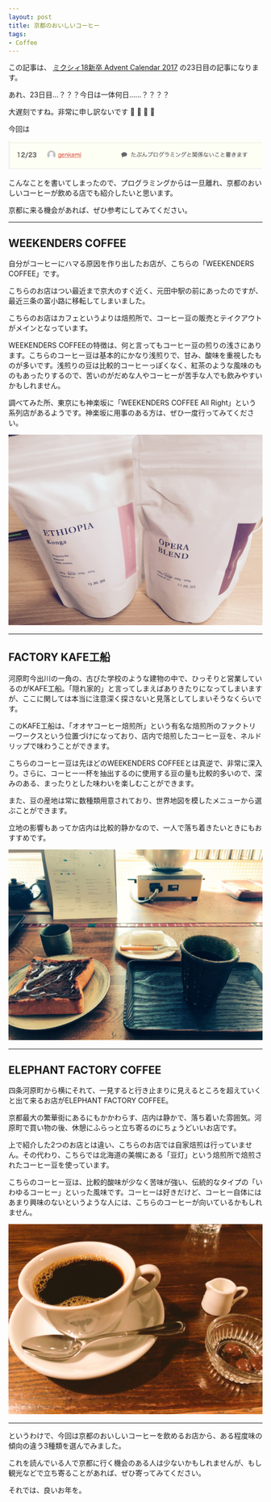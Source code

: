 ```yaml
---
layout: post
title: 京都のおいしいコーヒー
tags:
- Coffee
---
```


この記事は、 [ミクシィ18新卒 Advent Calendar 2017](https://adventar.org/calendars/2281) の23日目の記事になります。

あれ、23日目…？？？今日は一体何日……？？？？

大遅刻ですね。非常に申し訳ないです :bow: :bow: :bow: :bow:

今回は

![/img/post/2017-12-23-title.png](/img/post/2017-12-23-title.png)

こんなことを書いてしまったので、プログラミングからは一旦離れ、京都のおいしいコーヒーが飲める店でも紹介したいと思います。

京都に来る機会があれば、ぜひ参考にしてみてください。

---

## WEEKENDERS COFFEE

自分がコーヒーにハマる原因を作り出したお店が、こちらの「WEEKENDERS COFFEE」です。

こちらのお店はつい最近まで京大のすぐ近く、元田中駅の前にあったのですが、最近三条の富小路に移転してしまいました。

こちらのお店はカフェというよりは焙煎所で、コーヒー豆の販売とテイクアウトがメインとなっています。

WEEKENDERS COFFEEの特徴は、何と言ってもコーヒー豆の煎りの浅さにあります。こちらのコーヒー豆は基本的にかなり浅煎りで、甘み、酸味を重視したものが多いです。浅煎りの豆は比較的コーヒーっぽくなく、紅茶のような風味のものもあったりするので、苦いのがだめな人やコーヒーが苦手な人でも飲みやすいかもしれません。

調べてみた所、東京にも神楽坂に「WEEKENDERS COFFEE All Right」という系列店があるようです。神楽坂に用事のある方は、ぜひ一度行ってみてください。

![/img/post/2017-12-23-wc.jpg](/img/post/2017-12-23-wc.jpg)

---

## FACTORY KAFE工船

河原町今出川の一角の、古びた学校のような建物の中で、ひっそりと営業しているのがKAFE工船。「隠れ家的」と言ってしまえばありきたりになってしまいますが、ここに関しては本当に注意深く探さないと見落としてしまいそうなくらいです。

このKAFE工船は、「オオヤコーヒー焙煎所」という有名な焙煎所のファクトリーワークスという位置づけになっており、店内で焙煎したコーヒー豆を、ネルドリップで味わうことができます。

こちらのコーヒー豆は先ほどのWEEKENDERS COFFEEとは真逆で、非常に深入り。さらに、コーヒー一杯を抽出するのに使用する豆の量も比較的多いので、深みのある、まったりとした味わいを楽しむことができます。

また、豆の産地は常に数種類用意されており、世界地図を模したメニューから選ぶことができます。

立地の影響もあってか店内は比較的静かなので、一人で落ち着きたいときにもおすすめです。

![/img/post/2017-12-23-kosen.jpg](/img/post/2017-12-23-kosen.jpg)

---

## ELEPHANT FACTORY COFFEE

四条河原町から横にそれて、一見すると行き止まりに見えるところを超えていくと出て来るお店がELEPHANT FACTORY COFFEE。

京都最大の繁華街にあるにもかかわらす、店内は静かで、落ち着いた雰囲気。河原町で買い物の後、休憩にふらっと立ち寄るのにちょうどいいお店です。

上で紹介した2つのお店とは違い、こちらのお店では自家焙煎は行っていません。その代わり、こちらでは北海道の美幌にある「豆灯」という焙煎所で焙煎されたコーヒー豆を使っています。

こちらのコーヒー豆は、比較的酸味が少なく苦味が強い、伝統的なタイプの「いわゆるコーヒー」といった風味です。コーヒーは好きだけど、コーヒー自体にはあまり興味のないというような人には、こちらのコーヒーが向いているかもしれません。

![/img/post/2017-12-23-epc.jpg](/img/post/2017-12-23-epc.jpg)

---

というわけで、今回は京都のおいしいコーヒーを飲めるお店から、ある程度味の傾向の違う3種類を選んでみました。

これを読んでいる人で京都に行く機会のある人は少ないかもしれませんが、もし観光などで立ち寄ることがあれば、ぜひ寄ってみてください。

それでは、良いお年を。
